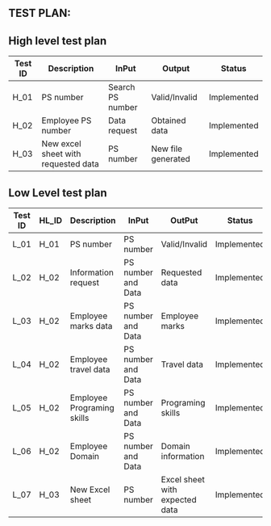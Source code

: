 ## TEST PLAN:

## High level test plan

| **Test ID** | **Description**                   | **InPut**| **Output** | **Status** |    
|-------------|-----------------------------------|------------|-------------|----------------|
|  H_01       | PS number                         | Search PS number  |  Valid/Invalid | Implemented |
|  H_02       | Employee PS number                | Data request |Obtained data        | Implemented |
|  H_03       | New excel sheet with requested data| PS number | New file generated    | Implemented |

## Low Level test plan

| **Test ID**| **HL_ID** | **Description** | **InPut** | **OutPut** | **Status** | **Pass/Fail** |
| --------- | ---- |----------------------- | ----------- | ----------- | -------------- | --------------|
|  L_01     | H_01 | PS number               | PS number            | Valid/Invalid  |   Implemented  | PASS |
|  L_02     | H_02 | Information request     | PS number and Data   | Requested data |   Implemented  | PASS |
|  L_03     | H_02 | Employee marks data     | PS number and Data   |  Employee marks|   Implemented  | PASS |
|  L_04     | H_02 | Employee travel data    | PS number and Data   |  Travel data   |   Implemented  | PASS |
|  L_05     | H_02 | Employee Programing skills|  PS number and Data | Programing skills| Implemented | PASS |
|  L_06     | H_02 | Employee Domain          | PS number and Data  | Domain information|  Implemented | PASS |
|  L_07     | H_03 | New Excel sheet       | PS number  | Excel sheet with expected data | Implemented | PASS |
 


